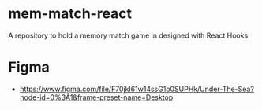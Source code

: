 # mem-match-react
A repository to hold a memory match game in designed with React Hooks

# Figma 

* https://www.figma.com/file/F70jkl61w14ssG1o0SUPHk/Under-The-Sea?node-id=0%3A1&frame-preset-name=Desktop
